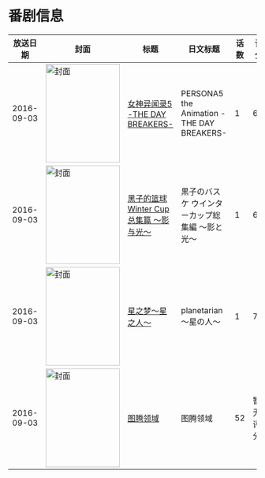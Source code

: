 # 番剧信息

|放送日期|封面|标题|日文标题|话数|评分|评分人数|
|---|---|---|---|---|---|---|
|2016-09-03|<img src="//lain.bgm.tv/pic/cover/c/4e/c5/147067_448Ir.jpg" alt="封面" style="width:150px;height:200px;object-fit:cover;">|[女神异闻录5 -THE DAY BREAKERS-](https://bangumi.tv/subject/147067)|PERSONA5 the Animation -THE DAY BREAKERS-|1|6.5|784人评分|
|2016-09-03|<img src="//lain.bgm.tv/pic/cover/c/ba/59/171120_vGAWT.jpg" alt="封面" style="width:150px;height:200px;object-fit:cover;">|[黑子的篮球 Winter Cup总集篇 ～影与光～](https://bangumi.tv/subject/171120)|黒子のバスケ ウインターカップ総集編 ～影と光～|1|6.0|113人评分|
|2016-09-03|<img src="//lain.bgm.tv/pic/cover/c/5e/b1/178884_5tZ0I.jpg" alt="封面" style="width:150px;height:200px;object-fit:cover;">|[星之梦～星之人～](https://bangumi.tv/subject/178884)|planetarian～星の人～|1|7.5|3153人评分|
|2016-09-03|<img src="//lain.bgm.tv/pic/cover/c/c3/92/190889_N4xhA.jpg" alt="封面" style="width:150px;height:200px;object-fit:cover;">|[图腾领域](https://bangumi.tv/subject/190889)|图腾领域|52|暂无评分|少于10人评分|

